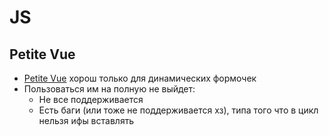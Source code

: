 # JS

## Petite Vue

- [Petite Vue](https://github.com/vuejs/petite-vue) хорош только для динамических формочек
- Пользоваться им на полную не выйдет:
    - Не все поддерживается
    - Есть баги (или тоже не поддерживается хз), типа того что в цикл нельзя ифы вставлять